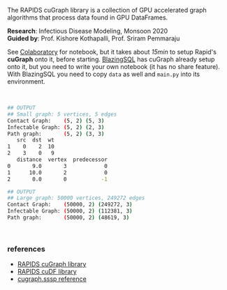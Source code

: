 The RAPIDS cuGraph library is a collection of GPU accelerated graph
algorithms that process data found in GPU DataFrames.

**Research**: Infectious Disease Modeling, Monsoon 2020<br>
**Guided by**: Prof. Kishore Kothapalli, Prof. Sriram Pemmaraju
<br>

See [Colaboratory] for notebook, but it takes about *15min* to setup Rapid's
**cuGraph** onto it, before starting. [BlazingSQL] has cuGraph already setup
onto it, but you need to write your own notebook (it has no share feature).
With BlazingSQL you need to copy `data` as well and `main.py` into its
environment.

[Colaboratory]: https://colab.research.google.com/drive/1UX18VehsMOMvv-1_Xo4uYUmqAs7STW5E?usp=sharing
[BlazingSQL]: https://app.blazingsql.com/

<br>

```bash
## OUTPUT
## Small graph: 5 vertices, 5 edges
Contact Graph:    (5, 2) (5, 3)
Infectable Graph: (5, 2) (2, 3)
Path graph:       (5, 2) (3, 3)
   src  dst  wt
1    0    2  10
2    3    0   9
   distance  vertex  predecessor
0       9.0       3            0
1      10.0       2            0
2       0.0       0           -1
```

```bash
## OUTPUT
## Large graph: 50000 vertices, 249272 edges
Contact Graph:    (50000, 2) (249272, 3)
Infectable Graph: (50000, 2) (112381, 3)
Path graph:       (50000, 2) (48619, 3)
```

<br>


### references

- [RAPIDS cuGraph library](https://github.com/rapidsai/cugraph)
- [RAPIDS cuDF library](https://github.com/rapidsai/cudf)
- [cugraph.sssp reference](https://docs.rapids.ai/api/cugraph/stable/api.html#cugraph.traversal.sssp.sssp)
